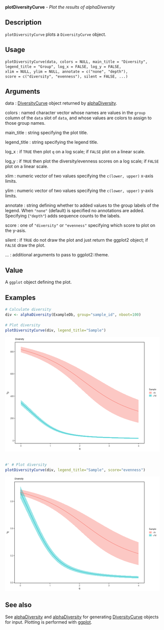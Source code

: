 **plotDiversityCurve** - *Plot the results of alphaDiversity*

Description
--------------------

`plotDiversityCurve` plots a `DiversityCurve` object.


Usage
--------------------
```
plotDiversityCurve(data, colors = NULL, main_title = "Diversity",
legend_title = "Group", log_x = FALSE, log_y = FALSE,
xlim = NULL, ylim = NULL, annotate = c("none", "depth"),
score = c("diversity", "evenness"), silent = FALSE, ...)
```

Arguments
-------------------

data
:   [DiversityCurve](DiversityCurve-class.md) object returned by 
[alphaDiversity](alphaDiversity.md).

colors
:   named character vector whose names are values in the 
`group` column of the `data` slot of `data`,
and whose values are colors to assign to those group names.

main_title
:   string specifying the plot title.

legend_title
:   string specifying the legend title.

log_x
:   if `TRUE` then plot <code class = 'eq'>q</code> on a log scale;
if `FALSE` plot on a linear scale.

log_y
:   if `TRUE` then plot the diversity/evenness scores 
on a log scale; if `FALSE` plot on a linear scale.

xlim
:   numeric vector of two values specifying the 
`c(lower, upper)` x-axis limits.

ylim
:   numeric vector of two values specifying the 
`c(lower, upper)` y-axis limits.

annotate
:   string defining whether to added values to the group labels 
of the legend. When `"none"` (default) is specified no
annotations are added. Specifying (`"depth"`) adds 
sequence counts to the labels.

score
:   one of `"diversity"` or `"evenness"` specifying which
score to plot on the y-asis.

silent
:   if `TRUE` do not draw the plot and just return the ggplot2 
object; if `FALSE` draw the plot.

...
:   additional arguments to pass to ggplot2::theme.




Value
-------------------

A `ggplot` object defining the plot.



Examples
-------------------

```R
# Calculate diversity
div <- alphaDiversity(ExampleDb, group="sample_id", nboot=100)

# Plot diversity
plotDiversityCurve(div, legend_title="Sample")

```

![2](plotDiversityCurve-2.png)

```R

#' # Plot diversity
plotDiversityCurve(div, legend_title="Sample", score="evenness")
```

![4](plotDiversityCurve-4.png)


See also
-------------------

See [alphaDiversity](alphaDiversity.md) and [alphaDiversity](alphaDiversity.md) for generating 
[DiversityCurve](DiversityCurve-class.md) objects for input. Plotting is performed with [ggplot](http://www.rdocumentation.org/packages/ggplot2/topics/ggplot).







